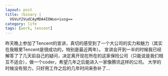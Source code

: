 ```yaml
--- 
layout: post
title: !binary |
  VGVuY2VudCAyMDA4IOWuo+iusg==
category: life
tags: [work, tencent]
---
```

昨天晚上参加了Tencent的宣讲，真切的感受到了一个大公司的实力和魅力（其实在我眼里Tencent是很成功的，特别是最近两年）。
宣讲会开到一半的时候我已经解答了了几天前自己的疑问，决定离开现在所在的这家保险公司（只能说是我们相互不适合），做一个coder，希望几年之后能进入一家像腾讯这样的公司。
大学的时候没有努力，只好用工作之后的几年时间来弥补了…
